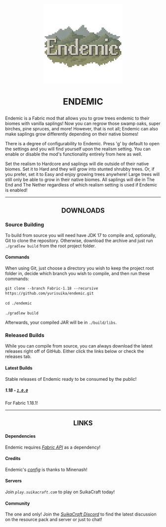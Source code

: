 <p align="center"><img src="https://github.com/yurisuika/Endemic/blob/Fabric-1.18/src/main/resources/assets/endemic/icon.png?raw=true" width="256" height="256"></p>

# <p align="center">ENDEMIC</p>

Endemic is a Fabric mod that allows you to grow trees endemic to their biomes with vanilla saplings! Now you can regrow those swamp oaks, super birches, pine spruces, and more! However, that is not all; Endemic can also make saplings grow differently depending on their native biomes!

There is a degree of configurability to Endemic. Press 'g' by default to open the settings and you will find yourself upon the realism setting. You can enable or disable the mod's functionality entirely from here as well.

Set the realism to Hardcore and saplings will die outside of their native biomes. Set it to Hard and they will grow into stunted shrubby trees. Or, if you prefer, set it to Easy and enjoy growing trees anywhere! Large trees will still only be able to grow in their native biomes. All saplings will die in The End and The Nether regardless of which realism setting is used if Endemic is enabled!

---

## <p align="center">DOWNLOADS</p>

### Source Building

To build from source you will need have JDK 17 to compile and, optionally, Git to clone the repository. Otherwise, download the archive and just run `./gradlew build` from the root project folder.

#### Commands

When using Git, just choose a directory you wish to keep the project root folder in, decide which branch you wish to compile, and then run these commands:

```shell script
git clone --branch Fabric-1.18 --recursive https://github.com/yurisuika/endemic.git

cd ./endemic

./gradlew build
```

Afterwards, your compiled JAR will be in `./build/libs`.

### Released Builds

While you can compile from source, you can always download the latest releases right off of GitHub. Either click the links below or check the releases tab.

#### Latest Builds

Stable releases of Endemic ready to be consumed by the public!

##### 1.18 - [*`1.0.0`*](https://github.com/yurisuika/Endemic/releases/download/1.0.0/endemic-1.18.1-1.0.0.jar)

For Fabric 1.18.1!

---

## <p align="center">LINKS</p>

#### Dependencies

Endemic requires *[Fabric API](https://www.curseforge.com/minecraft/mc-mods/fabric-api)* as a dependency!

#### Credits

Endemic's *[config](https://github.com/Minenash/TinyConfig)* is thanks to Minenash!

#### Servers

Join *`play.suikacraft.com`* to play on SuikaCraft today!

#### Community

The one and only! Join the *[SuikaCraft Discord](https://discord.gg/0zdNEkQle7Qg9C1H)* to find the latest discussion on the resource pack and server or just to chat!
